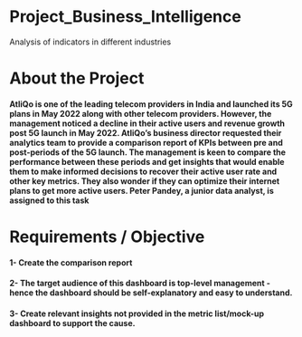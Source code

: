 # Project_Business_Intelligence
Analysis of indicators in different industries
# About the Project
#### AtliQo is one of the leading telecom providers in India and launched its 5G plans in May 2022 along with other telecom providers. However, the management noticed a decline in their active users and revenue growth post 5G launch in May 2022. AtliQo’s business director requested their analytics team to provide a comparison report of KPIs between pre and post-periods of the 5G launch. The management is keen to compare the performance between these periods and get insights that would enable them to make informed decisions to recover their active user rate and other key metrics. They also wonder if they can optimize their internet plans to get more active users.  Peter Pandey, a junior data analyst, is assigned to this task
# Requirements / Objective
#### 1- Create the comparison report
#### 2- The target audience of this dashboard is top-level management - hence the dashboard should be self-explanatory and easy to understand.
#### 3- Create relevant insights not provided in the metric list/mock-up dashboard to support the cause.
